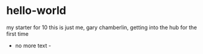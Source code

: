 # hello-world
my starter for 10
this is just me, gary chamberlin, getting into the hub for the first time
- no more text -
